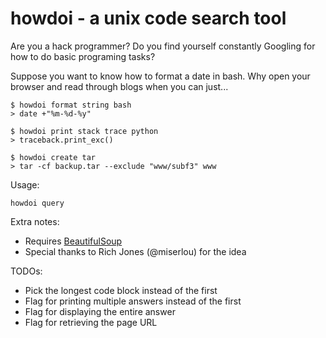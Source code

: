 howdoi - a unix code search tool
========================

Are you a hack programmer? Do you find yourself constantly Googling for how to do basic programing tasks?

Suppose you want to know how to format a date in bash. Why open your browser and read through blogs when you can just...

    $ howdoi format string bash
    > date +"%m-%d-%y"

    $ howdoi print stack trace python
    > traceback.print_exc()

    $ howdoi create tar
    > tar -cf backup.tar --exclude "www/subf3" www

Usage:

`howdoi query`

Extra notes:

*   Requires [BeautifulSoup](http://www.crummy.com/software/BeautifulSoup/)
*   Special thanks to Rich Jones (@miserlou) for the idea

TODOs:

*   Pick the longest code block instead of the first
*   Flag for printing multiple answers instead of the first
*   Flag for displaying the entire answer
*   Flag for retrieving the page URL
